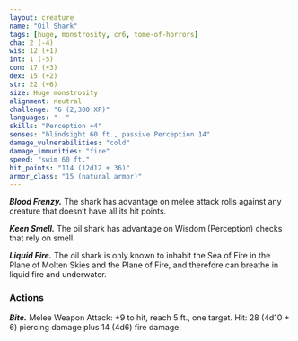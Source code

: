 ```yaml
---
layout: creature
name: "Oil Shark"
tags: [huge, monstrosity, cr6, tome-of-horrors]
cha: 2 (-4)
wis: 12 (+1)
int: 1 (-5)
con: 17 (+3)
dex: 15 (+2)
str: 22 (+6)
size: Huge monstrosity
alignment: neutral
challenge: "6 (2,300 XP)"
languages: "--"
skills: "Perception +4"
senses: "blindsight 60 ft., passive Perception 14"
damage_vulnerabilities: "cold"
damage_immunities: "fire"
speed: "swim 60 ft."
hit_points: "114 (12d12 + 36)"
armor_class: "15 (natural armor)"
---
```


***Blood Frenzy.*** The shark has advantage on melee attack rolls against
any creature that doesn’t have all its hit points.

***Keen Smell.*** The oil shark has advantage on Wisdom (Perception)
checks that rely on smell.

***Liquid Fire.*** The oil shark is only known to inhabit the Sea of Fire in
the Plane of Molten Skies and the Plane of Fire, and therefore can breathe
in liquid fire and underwater.

### Actions

***Bite.*** Melee Weapon Attack: +9 to hit, reach 5 ft., one target. Hit: 28
(4d10 + 6) piercing damage plus 14 (4d6) fire damage.

